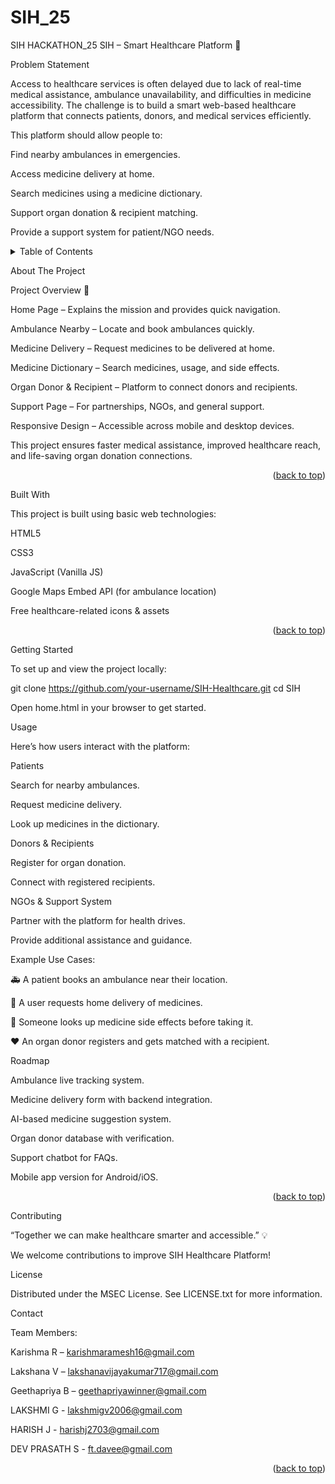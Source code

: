 # SIH_25
SIH HACKATHON_25
SIH – Smart Healthcare Platform 🏥
<!-- PROBLEM STATEMENT -->
Problem Statement

Access to healthcare services is often delayed due to lack of real-time medical assistance, ambulance unavailability, and difficulties in medicine accessibility.
The challenge is to build a smart web-based healthcare platform that connects patients, donors, and medical services efficiently.

This platform should allow people to:

Find nearby ambulances in emergencies.

Access medicine delivery at home.

Search medicines using a medicine dictionary.

Support organ donation & recipient matching.

Provide a support system for patient/NGO needs.

<!-- TABLE OF CONTENTS --> <details> <summary>Table of Contents</summary> <ol> <li><a href="#about-the-project">About The Project</a></li> <li><a href="#built-with">Built With</a></li> <li><a href="#getting-started">Getting Started</a></li> <li><a href="#usage">Usage</a></li> <li><a href="#roadmap">Roadmap</a></li> <li><a href="#contributing">Contributing</a></li> <li><a href="#license">License</a></li> <li><a href="#contact">Contact</a></li> </ol> </details>
<!-- ABOUT THE PROJECT -->
About The Project

Project Overview 🚀

Home Page – Explains the mission and provides quick navigation.

Ambulance Nearby – Locate and book ambulances quickly.

Medicine Delivery – Request medicines to be delivered at home.

Medicine Dictionary – Search medicines, usage, and side effects.

Organ Donor & Recipient – Platform to connect donors and recipients.

Support Page – For partnerships, NGOs, and general support.

Responsive Design – Accessible across mobile and desktop devices.

This project ensures faster medical assistance, improved healthcare reach, and life-saving organ donation connections.

<p align="right">(<a href="#readme-top">back to top</a>)</p>
Built With

This project is built using basic web technologies:

HTML5

CSS3

JavaScript (Vanilla JS)

Google Maps Embed API (for ambulance location)

Free healthcare-related icons & assets

<p align="right">(<a href="#readme-top">back to top</a>)</p>
<!-- GETTING STARTED -->
Getting Started

To set up and view the project locally:

git clone https://github.com/your-username/SIH-Healthcare.git
cd SIH


Open home.html in your browser to get started.

Usage

Here’s how users interact with the platform:

Patients

Search for nearby ambulances.

Request medicine delivery.

Look up medicines in the dictionary.

Donors & Recipients

Register for organ donation.

Connect with registered recipients.

NGOs & Support System

Partner with the platform for health drives.

Provide additional assistance and guidance.

Example Use Cases:

🚑 A patient books an ambulance near their location.

💊 A user requests home delivery of medicines.

🧾 Someone looks up medicine side effects before taking it.

❤️ An organ donor registers and gets matched with a recipient.

Roadmap

 Ambulance live tracking system.

 Medicine delivery form with backend integration.

 AI-based medicine suggestion system.

 Organ donor database with verification.

 Support chatbot for FAQs.

 Mobile app version for Android/iOS.

<p align="right">(<a href="#readme-top">back to top</a>)</p>
Contributing

“Together we can make healthcare smarter and accessible.” 💡

We welcome contributions to improve SIH Healthcare Platform!

License

Distributed under the MSEC License. See LICENSE.txt for more information.

Contact

Team Members:

Karishma R – karishmaramesh16@gmail.com

Lakshana V – lakshanavijayakumar717@gmail.com

Geethapriya B – geethapriyawinner@gmail.com

LAKSHMI G - lakshmigv2006@gmail.com

HARISH J - harishj2703@gmail.com

DEV PRASATH S - ft.davee@gmail.com


<p align="right">(<a href="#readme-top">back to top</a>)</p>
